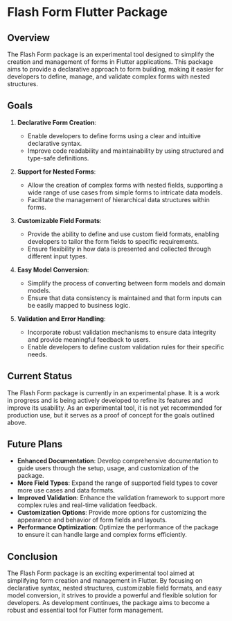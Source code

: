 # Flash Form Flutter Package

## Overview

The Flash Form package is an experimental tool designed to simplify the creation and management of forms in Flutter applications. This package aims to provide a declarative approach to form building, making it easier for developers to define, manage, and validate complex forms with nested structures.

## Goals

1. **Declarative Form Creation**:
   - Enable developers to define forms using a clear and intuitive declarative syntax.
   - Improve code readability and maintainability by using structured and type-safe definitions.

2. **Support for Nested Forms**:
   - Allow the creation of complex forms with nested fields, supporting a wide range of use cases from simple forms to intricate data models.
   - Facilitate the management of hierarchical data structures within forms.

3. **Customizable Field Formats**:
   - Provide the ability to define and use custom field formats, enabling developers to tailor the form fields to specific requirements.
   - Ensure flexibility in how data is presented and collected through different input types.

4. **Easy Model Conversion**:
   - Simplify the process of converting between form models and domain models.
   - Ensure that data consistency is maintained and that form inputs can be easily mapped to business logic.

5. **Validation and Error Handling**:
   - Incorporate robust validation mechanisms to ensure data integrity and provide meaningful feedback to users.
   - Enable developers to define custom validation rules for their specific needs.

## Current Status

The Flash Form package is currently in an experimental phase. It is a work in progress and is being actively developed to refine its features and improve its usability. As an experimental tool, it is not yet recommended for production use, but it serves as a proof of concept for the goals outlined above.

## Future Plans

- **Enhanced Documentation**: Develop comprehensive documentation to guide users through the setup, usage, and customization of the package.
- **More Field Types**: Expand the range of supported field types to cover more use cases and data formats.
- **Improved Validation**: Enhance the validation framework to support more complex rules and real-time validation feedback.
- **Customization Options**: Provide more options for customizing the appearance and behavior of form fields and layouts.
- **Performance Optimization**: Optimize the performance of the package to ensure it can handle large and complex forms efficiently.

## Conclusion

The Flash Form package is an exciting experimental tool aimed at simplifying form creation and management in Flutter. By focusing on declarative syntax, nested structures, customizable field formats, and easy model conversion, it strives to provide a powerful and flexible solution for developers. As development continues, the package aims to become a robust and essential tool for Flutter form management.